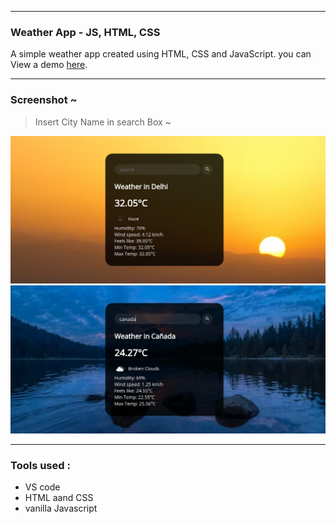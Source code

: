 ___
### Weather App - JS, HTML, CSS
A simple weather app created using HTML, CSS and JavaScript. 
you can View a demo [here](https://admiralanne-js-weather.netlify.app/).

___
### Screenshot ~
>Insert City Name in search Box ~ 

![screenshot](./images/Screenshot%20from%202024-06-28%2015-51-33.png)
![screenshot](./images/Screenshot%20from%202024-06-28%2015-51-45.png)
___
### Tools used :
* VS code
* HTML aand CSS
* vanilla Javascript